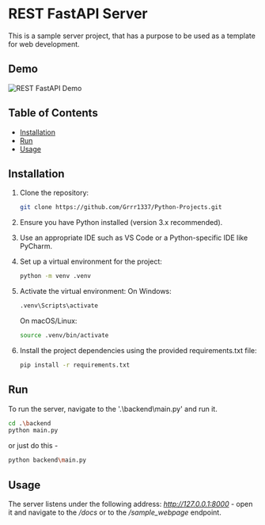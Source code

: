 # REST FastAPI Server

This is a sample server project, that has a purpose to be used as a template for web development.

## Demo

![REST FastAPI Demo](REST%20FastAPI%20Demo.gif)


## Table of Contents

- [Installation](#installation)
- [Run](#run)
- [Usage](#usage)


## Installation
1. Clone the repository:

   ```bash
   git clone https://github.com/Grrr1337/Python-Projects.git
   ```

2. Ensure you have Python installed (version 3.x recommended).
3. Use an appropriate IDE such as VS Code or a Python-specific IDE like PyCharm.
4. Set up a virtual environment for the project:
    ```bash
    python -m venv .venv
    ```
5. Activate the virtual environment:
    On Windows:
    ```bash
    .venv\Scripts\activate
    ```
    On macOS/Linux:
    ```bash
    source .venv/bin/activate
    ```
6. Install the project dependencies using the provided requirements.txt file:
    ```bash
    pip install -r requirements.txt
    ```

## Run
To run the server, navigate to the '.\backend\main.py' and run it.

```bash
cd .\backend
python main.py
```
or just do this -
```bash
python backend\main.py
```

## Usage
The server listens under the following address: *http://127.0.0.1:8000* - open it and navigate to the */docs* or to the */sample_webpage* endpoint.

